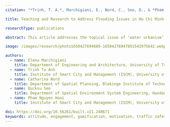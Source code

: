 ```yaml
---
citation: "*Trinh, T. A.*, Marchigiani, E., Nord, C., Seo, D., & *Pham, H. N.* (2021). *Teaching and Research to Address Flooding Issues in Ho Chi Minh City*. TERRITORIO, (99), 179-183."

title: Teaching and Research to Address Flooding Issues in Ho Chi Minh City

researchType: publications

abstract: This article addresses the topical issue of ‘water urbanism’ (Shannon et al., 2008; De Meulder, Shannon, 2013), focusing on the case of an urban sector of Ho Chi Minh City (Vietnam) where research by design experiences have been developed through collaboration between a number of universities. Conclusions outline some considerations for future research, design, and urban policies perspectives.

image: /images/research/photo1650427694689-16504276947891542975642.webp

authors:
  - name: Elena Marchigiani
    title: Department of Engineering and Architecture, University of Trieste, Italy
  - name: Trinh Tu Anh
    title: Institute of Smart City and Management (ISCM), University of Economics Ho Chi Minh City, Ho Chi Minh City, Vietnam
  - name: Catharina Nord
    title: Department of Spatial Planning, Blekinge Institute of Technology (BTH), Sweden
  - name: Ducksu Seo
    title: Department of Spatial Environment System Engineering, Handong Global University, Korea
  - name: Pham Nguyen Hoai
    title: Institute of Smart City and Management (ISCM), University of Economics Ho Chi Minh City, Ho Chi Minh City, Vietnam

doi: https://doi.org/10.56261/built.v21.248671
keywords: attitude, engagement, gamification, motivation, traffic safety education
---
```

